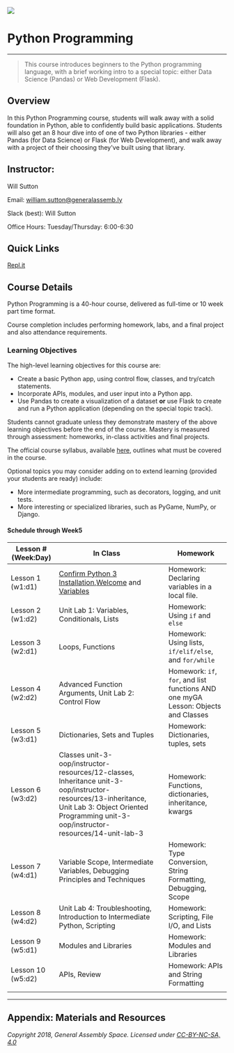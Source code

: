 ![](https://ga-dash.s3.amazonaws.com/production/assets/logo-9f88ae6c9c3871690e33280fcf557f33.png)


# Python Programming

----

> This course introduces beginners to the Python programming language, with a brief working intro to a special topic: either Data Science (Pandas) or Web Development (Flask).

## Overview
In this Python Programming course, students will walk away with a solid foundation in Python, able to confidently build basic applications. Students will also get an 8 hour dive into of one of two Python libraries -  either Pandas (for Data Science) or Flask (for Web Development), and walk away with a project of their choosing they've built using that library.

## Instructor:
Will Sutton

Email: william.sutton@generalassemb.ly

Slack (best): Will Sutton

Office Hours:
Tuesday/Thursday: 6:00-6:30


## Quick Links
 [Repl.it](https://repl.it/@GAcoding/blank-repl)


## Course Details
Python Programming is a 40-hour course, delivered as full-time or 10 week part time format. 

Course completion includes performing homework, labs, and a final project and also attendance requirements.

### Learning Objectives
The high-level learning objectives for this course are:

- Create a basic Python app, using control flow, classes, and try/catch statements.
- Incorporate APIs, modules, and user input into a Python app.
- Use Pandas to create a visualization of a dataset **or** use Flask to create and run a Python application (depending on the special topic track).

Students cannot graduate unless they demonstrate mastery of the above learning objectives before the end of the course. Mastery is measured through assessment: homeworks, in-class activities and final projects.

The official course syllabus, available [here](https://drive.google.com/file/d/1G5MxiLnVah4YAoJTzdIYK-8guTYC-Q7u/view), outlines what must be covered in the course.

Optional topics you may consider adding on to extend learning (provided your students are ready) include:
- More intermediate programming, such as decorators, logging, and unit tests.
- More interesting or specialized libraries, such as PyGame, NumPy, or Django.


#### Schedule through Week5



| Lesson # (Week:Day) | In Class                                                                                                                                                                                                                                                                                                                                              |   | Homework                                                                                                                                                                              |
|---------------------|-------------------------------------------------------------------------------------------------------------------------------------------------------------------------------------------------------------------------------------------------------------------------------------------------------------------------------------------------------|---|---------------------------------------------------------------------------------------------------------------------------------------------------------------------------------------|
| Lesson 1 (w1:d1)    | [Confirm Python 3 Installation](unit-0-prework/instructor-resources/01-local-python),[Welcome](unit-1-variables/instructor-resources/01-welcome) and [Variables](unit-1-variables/instructor-resources/02-variables)                                                                                                                                  |   | Homework: Declaring variables in a local file.    |
| Lesson 2 (w1:d2)    | Unit Lab 1: Variables, Conditionals, Lists                                                                                                                             |   | Homework: Using `if` and `else`          |
| Lesson 3 (w2:d1)    | Loops, Functions                                                                                                                                                                                                                        |   | Homework: Using lists, `if/elif/else`, and `for/while`                                                                   |
|                     Lesson 4 (w2:d2)    | Advanced Function Arguments, Unit Lab 2: Control Flow                                                                                                                                                                |   | Homework: `if`, `for`, and list functions AND one myGA Lesson: Objects and Classes                                                                                   |
| Lesson 5 (w3:d1)    | Dictionaries, Sets and Tuples                                                                                                                                                                                              |   | Homework: Dictionaries, tuples, sets                                                                                               |
| Lesson 6 (w3:d2)    | Classes unit-3-oop/instructor-resources/12-classes, Inheritance unit-3-oop/instructor-resources/13-inheritance, Unit Lab 3: Object Oriented Programming unit-3-oop/instructor-resources/14-unit-lab-3                                                                                                                                        |   | Homework: Functions, dictionaries, inheritance, kwargs                                                                              |
| Lesson 7 (w4:d1)    | Variable Scope, Intermediate Variables, Debugging Principles and Techniques                                                                     |   | Homework: Type Conversion, String Formatting, Debugging, Scope  |
| Lesson 8 (w4:d2)    | Unit Lab 4: Troubleshooting, Introduction to Intermediate Python, Scripting |   | Homework: Scripting, File I/O, and Lists                                                |
| Lesson 9 (w5:d1)    | Modules and Libraries                                                                                                                                                     |   | Homework: Modules and Libraries                                                                                          |
| Lesson 10 (w5:d2)   | APIs, Review                                                                                                                                                                                                                                                                                      |   | Homework: APIs and String Formatting             |
                                                                                                                                                                            |
---

## Appendix: Materials and Resources


*Copyright 2018, General Assembly Space. Licensed under [CC-BY-NC-SA, 4.0](https://creativecommons.org/licenses/by-nc-sa/4.0/)*
